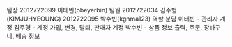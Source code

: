 팀장
2012722099 이태빈(obeyerbin)
팀원
2012722034 김주형(KIMJUHYEOUNG)
2012722095 박수빈(kgnma123)
역할 분담
이태빈 - 관리자 계정
김주형 - 계정 가입, 변경, 탈퇴, 판매자 계정
박수빈 - 상품 정보 출력, 주문, 장바구니, 배송 정보
